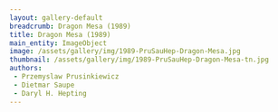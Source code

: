 ```yaml
---
layout: gallery-default
breadcrumb: Dragon Mesa (1989)
title: Dragon Mesa (1989)
main_entity: ImageObject
image: /assets/gallery/img/1989-PruSauHep-Dragon-Mesa.jpg
thumbnail: /assets/gallery/img/1989-PruSauHep-Dragon-Mesa-tn.jpg
authors:
 - Przemyslaw Prusinkiewicz
 - Dietmar Saupe
 - Daryl H. Hepting
---
```

